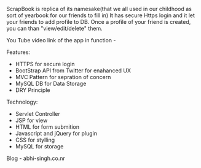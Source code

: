 ScrapBook is replica of its namesake(that we all used in our childhood as sort of yearbook for our friends to fill in)
It has secure Https login and it let your friends to add profile to DB.
Once a profile of your friend is created, you can than "view/edit/delete" them.

You Tube video link of the app in function - 

Features:
- HTTPS for secure login
- BootStrap API from Twitter for enahanced UX
- MVC Pattern for sepration of concern
- MySQL DB for Data Storage
- DRY Principle

Technology:
- Servlet Controller
- JSP for view
- HTML for form submition
- Javascript and jQuery for plugin
- CSS for stylling
- MySQL for storage

Blog - abhi-singh.co.nr
